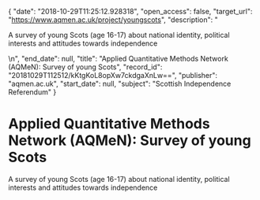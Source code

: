 {
  "date": "2018-10-29T11:25:12.928318", 
  "open_access": false, 
  "target_url": "https://www.aqmen.ac.uk/project/youngscots", 
  "description": "<p>A survey of young Scots (age 16-17) about national identity, political interests and attitudes towards independence</p>\n", 
  "end_date": null, 
  "title": "Applied Quantitative Methods Network (AQMeN): Survey of young Scots", 
  "record_id": "20181029T112512/kKtgKoL8opXw7ckdgaXnLw==", 
  "publisher": "aqmen.ac.uk", 
  "start_date": null, 
  "subject": "Scottish Independence Referendum"
}

# Applied Quantitative Methods Network (AQMeN): Survey of young Scots

<p>A survey of young Scots (age 16-17) about national identity, political interests and attitudes towards independence</p>
